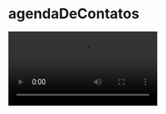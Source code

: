 # agendaDeContatos

<video src="./agenda-de-contatos/src/img/WhatsApp Video 2024-04-03 at 8.02.48 PM.mp4" alt="Visualizacao do projeto"></video>
